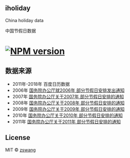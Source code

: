 iholiday
-------

China holiday data

中国节假日数据

# [![NPM version][npm-image]][npm-url]


## 数据来源

* 2011年-2018年 百度日历数据
* 2006年 [国务院办公厅就2006年 部分节假日安排发出通知](http://www.gov.cn/jrzg/2005-12/22/content_133837.htm)
* 2007年 [国务院办公厅关于2007年 部分节假日安排的通知](http://www.gov.cn/gongbao/content/2007/content_503397.htm)
* 2008年 [国务院办公厅关于2008年 部分节假日安排的通知](http://www.gov.cn/gongbao/content/2008/content_859870.htm)
* 2009年 [国务院办公厅关于2009年 部分节假日安排的通知](http://www.gov.cn/zwgk/2008-12/10/content_1174014.htm)
* 2010年 [国务院办公厅关于2010年 部分节假日安排的通知](http://www.gov.cn/zwgk/2009-12/08/content_1482691.htm)
* 2011年 [国务院办公厅关于2011年 部分节假日安排的通知](http://www.gov.cn/zwgk/2010-12/10/content_1762643.htm)

## License

MIT © [zswang](http://weibo.com/zswang)

[npm-url]: https://npmjs.org/package/iholiday
[npm-image]: https://badge.fury.io/js/iholiday.svg